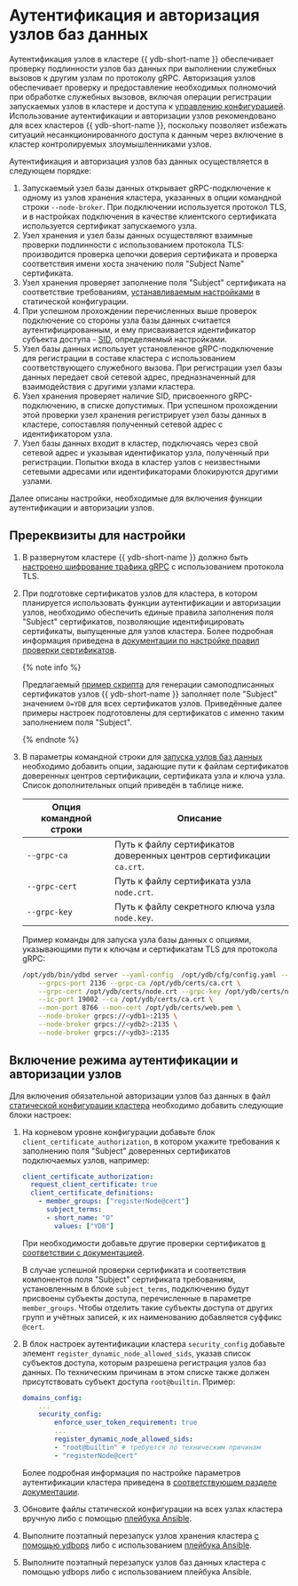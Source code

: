 # Аутентификация и авторизация узлов баз данных

Аутентификация узлов в кластере {{ ydb-short-name }} обеспечивает проверку подлинности узлов баз данных при выполнении служебных вызовов к другим узлам по протоколу gRPC. Авторизация узлов обеспечивает проверку и предоставление необходимых полномочий при обработке служебных вызовов, включая операции регистрации запускаемых узлов в кластере и доступа к [управлению конфигурацией](../../configuration-management/index.md). Использование аутентификации и авторизации узлов рекомендовано для всех кластеров {{ ydb-short-name }}, поскольку позволяет избежать ситуаций несанкционированного доступа к данным через включение в кластер контролируемых злоумышленниками узлов.

Аутентификация и авторизация узлов баз данных осуществляется в следующем порядке:

1. Запускаемый узел базы данных открывает gRPC-подключение к одному из узлов хранения кластера, указанных в опции командной строки `--node-broker`. При подключении используется протокол TLS, и в настройках подключения в качестве клиентского сертификата используется сертификат запускаемого узла.
2. Узел хранения и узел базы данных осуществляют взаимные проверки подлинности с использованием протокола TLS: производится проверка цепочки доверия сертификата и проверка соответствия имени хоста значению поля "Subject Name" сертификата.
3. Узел хранения проверяет заполнение поля "Subject" сертификата на соответствие требованиям, [устанавливаемым настройками](../../../reference/configuration/node-authentication.md) в статической конфигурации.
4. При успешном прохождении перечисленных выше проверок подключение со стороны узла базы данных считается аутентифицированным, и ему присваивается идентификатор субъекта доступа - [SID](../../../concepts/glossary.md#access-sid), определяемый настройками.
5. Узел базы данных использует установленное gRPC-подключение для регистрации в составе кластера с использованием соответствующего служебного вызова. При регистрации узел базы данных передает свой сетевой адрес, предназначенный для взаимодействия с другими узлами кластера.
6. Узел хранения проверяет наличие SID, присвоенного gRPC-подключению, в списке допустимых. При успешном прохождении этой проверки узел хранения регистрирует узел базы данных в кластере, сопоставляя полученный сетевой адрес с идентификатором узла.
7. Узел базы данных входит в кластер, подключаясь через свой сетевой адрес и указывая идентификатор узла, полученный при регистрации. Попытки входа в кластер узлов с неизвестными сетевыми адресами или идентификаторами блокируются другими узлами.

Далее описаны настройки, необходимые для включения функции аутентификации и авторизации узлов.

## Пререквизиты для настройки

1. В развернутом кластере {{ ydb-short-name }} должно быть [настроено шифрование трафика gRPC](../../../reference/configuration/tls.md#grpc) с использованием протокола TLS.
1. При подготовке сертификатов узлов для кластера, в котором планируется использовать функции аутентификации и авторизации узлов, необходимо обеспечить единые правила заполнения поля "Subject" сертификатов, позволяющие идентифицировать сертификаты, выпущенные для узлов кластера. Более подробная информация приведена в [документации по настройке правил проверки сертификатов](../../../reference/configuration/node-authentication.md).

    {% note info %}

    Предлагаемый [пример скрипта](https://github.com/ydb-platform/ydb/blob/main/ydb/deploy/tls_cert_gen/) для генерации самоподписанных сертификатов узлов {{ ydb-short-name }} заполняет поле "Subject" значением `O=YDB` для всех сертификатов узлов. Приведённые далее примеры настроек подготовлены для сертификатов с именно таким заполнением поля "Subject".

    {% endnote %}

2. В параметры командной строки для [запуска узлов баз данных](./initial-deployment.md#start-dynnode) необходимо добавить опции, задающие пути к файлам сертификатов доверенных центров сертификации, сертификата узла и ключа узла. Список дополнительных опций приведён в таблице ниже.

    | **Опция командной строки** | **Описание** |
    |----------------------------|--------------|
    | `--grpc-ca`                | Путь к файлу сертификатов доверенных центров сертификации `ca.crt`. |
    | `--grpc-cert`              | Путь к файлу сертификата узла `node.crt`. |
    | `--grpc-key`               | Путь к файлу секретного ключа узла `node.key`. |

    Пример команды для запуска узла базы данных с опциями, указывающими пути к ключам и сертификатам TLS для протокола gRPC:

    ```bash
    /opt/ydb/bin/ydbd server --yaml-config  /opt/ydb/cfg/config.yaml --tenant /Root/testdb \
        --grpcs-port 2136 --grpc-ca /opt/ydb/certs/ca.crt \
        --grpc-cert /opt/ydb/certs/node.crt --grpc-key /opt/ydb/certs/node.key \
        --ic-port 19002 --ca /opt/ydb/certs/ca.crt \
        --mon-port 8766 --mon-cert /opt/ydb/certs/web.pem \
        --node-broker grpcs://<ydb1>:2135 \
        --node-broker grpcs://<ydb2>:2135 \
        --node-broker grpcs://<ydb3>:2135
    ```

## Включение режима аутентификации и авторизации узлов

Для включения обязательной авторизации узлов баз данных в файл [статической конфигурации кластера](../../../reference/configuration/index.md) необходимо добавить следующие блоки настроек:

1. На корневом уровне конфигурации добавьте блок `client_certificate_authorization`, в котором укажите требования к заполнению поля "Subject" доверенных сертификатов подключаемых узлов, например:

    ```yaml
    client_certificate_authorization:
      request_client_certificate: true
      client_certificate_definitions:
        - member_groups: ["registerNode@cert"]
          subject_terms:
          - short_name: "O"
            values: ["YDB"]
    ```

    При необходимости добавьте другие проверки сертификатов [в соответствии с документацией](../../../reference/configuration/node-authentication.md).

    В случае успешной проверки сертификата и соответствия компонентов поля "Subject" сертификата требованиям, установленным в блоке `subject_terms`, подключению будут присвоены субъекты доступа, перечисленные в параметре `member_groups`. Чтобы отделить такие субъекты доступа от других групп и учётных записей, к их наименованию добавляется суффикс `@cert`.

1. В блок настроек аутентификации кластера `security_config` добавьте элемент `register_dynamic_node_allowed_sids`, указав список субъектов доступа, которым разрешена регистрация узлов баз данных. По техническим причинам в этом списке также должен присутствовать субъект доступа `root@builtin`. Пример:

    ```yaml
    domains_config:
        ...
        security_config:
            enforce_user_token_requirement: true
            ...
            register_dynamic_node_allowed_sids:
            - "root@builtin" # требуется по техническим причинам
            - "registerNode@cert"
    ```

    Более подробная информация по настройке параметров аутентификации кластера приведена в [соответствующем разделе документации](../../../reference/configuration/index.md#security-access-levels).

1. Обновите файлы статической конфигурации на всех узлах кластера вручную либо с помощью [плейбука Ansible](../ansible/update-config.md).

1. Выполните поэтапный перезапуск узлов хранения кластера [с помощью ydbops](../../../reference/ydbops/rolling-restart-scenario.md) либо с использованием [плейбука Ansible](../ansible/restart.md).

1. Выполните поэтапный перезапуск узлов баз данных кластера с помощью ydbops либо с использованием плейбука Ansible.
